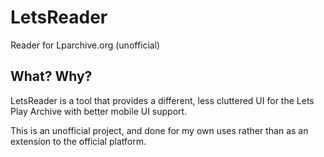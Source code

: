 # LetsReader
Reader for Lparchive.org (unofficial)

## What? Why?
LetsReader is a tool that provides a different, less cluttered UI for the Lets Play Archive with better mobile UI support.

This is an unofficial project, and done for my own uses rather than as an extension to the official platform.

